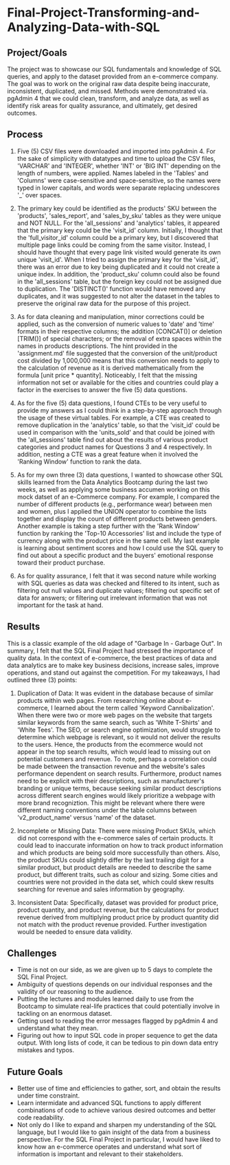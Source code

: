 # Final-Project-Transforming-and-Analyzing-Data-with-SQL

## Project/Goals
The project was to showcase our SQL fundamentals and knowledge of SQL queries, and apply to the dataset provided from an e-commerce company.  The goal was to work on the original raw data despite being inaccurate, inconsistent, duplicated, and missed.  Methods were demonstrated via. pgAdmin 4 that we could clean, transform, and analyze data, as well as identify risk areas for quality assurance, and ultimately, get desired outcomes.  

## Process
1. Five (5) CSV files were downloaded and imported into pgAdmin 4.  For the sake of simplicity with datatypes and time to upload the CSV files, 'VARCHAR' and 'INTEGER', whether 'INT' or 'BIG INT' depending on the length of numbers, were applied.  Names labeled in the 'Tables' and 'Columns' were case-sensitive and space-sensitive, so the names were typed in lower capitals, and words were separate replacing undescores '_' over spaces.

2. The primary key could be identified as the products' SKU between the 'products', 'sales_report', and 'sales_by_sku' tables as they were unique and NOT NULL.  For the 'all_sessions' and 'analytics' tables, it appeared that the primary key could be the 'visit_id' column.  Initially, I thought that the 'full_visitor_id' column could be a primary key, but I discovered that multiple page links could be coming from the same visitor.  Instead, I should have thought that every page link visited would generate its own unique 'visit_id'.  When I tried to assign the primary key for the 'visit_id', there was an error due to key being duplicated and it could not create a unique index.  In addition, the 'product_sku' column could also be found in the 'all_sessions' table, but the foreign key could not be assigned due to duplication.  The 'DISTINCT()' function would have removed any duplicates, and it was suggested to not alter the dataset in the tables to preserve the original raw data for the purpose of this project.

3. As for data cleaning and manipulation, minor corrections could be applied, such as the conversion of numeric values to 'date' and 'time' formats in their respective columns; the addition [CONCAT()] or deletion [TRIM()] of special characters; or the removal of extra spaces within the names in products descriptions.  The hint provided in the 'assignment.md' file suggested that the conversion of the unit/product cost divided by 1,000,000 means that this conversion needs to apply to the calculation of revenue as it is derived mathematically from the formula [unit price * quantity].  Noticeably, I felt that the missing information not set or available for the cities and countries could play a factor in the exercises to answer the five (5) data questions.

4. As for the five (5) data questions, I found CTEs to be very useful to provide my answers as I could think in a step-by-step approach through the usage of these virtual tables.  For example, a CTE was created to remove duplication in the 'analytics' table, so that the 'visit_id' could be used in comparison with the 'units_sold' and that could be joined with the 'all_sessions' table find out about the results of various product categories and product names for Questions 3 and 4 respectively.  In addition, nesting a CTE was a great feature when it involved the 'Ranking Window' function to rank the data.

5. As for my own three (3) data questions, I wanted to showcase other SQL skills learned from the Data Analytics Bootcamp during the last two weeks, as well as applying some business accumen working on this mock datset of an e-Commerce company.  For example, I compared the number of different products (e.g., performance wear) between men and women, plus I applied the UNION operator to combine the lists together and display the count of different products between genders.  Another example is taking a step further with the 'Rank Window' function by ranking the 'Top-10 Accessories' list and include the type of currency along with the product price in the same cell.  My last example is learning about sentiment scores and how I could use the SQL query to find out about a specific product and the buyers' emotional response toward their product purchase.

6. As for quality assurance, I felt that it was second nature while working with SQL queries as data was checked and filtered to its intent, such as filtering out null values and duplicate values; filtering out specific set of data for answers; or filtering out irrelevant information that was not important for the task at hand.

## Results
This is a classic example of the old adage of "Garbage In - Garbage Out".  In summary, I felt that the SQL Final Project had stressed the importance of quality data.  In the context of e-commerce, the best practices of data and data analytics are to make key business decisions, increase sales, improve operations, and stand out against the competition.  For my takeaways, I had outlined three (3) points:

1. Duplication of Data: It was evident in the database because of similar products within web pages.  From researching online about e-commerce, I learned about the term called 'Keyword Cannibalization'. When there were two or more web pages on the website that targets similar keywords from the same search, such as 'White T-Shirts' and 'White Tees'.  The SEO, or search engine optimization, would struggle to determine which webpage is relevant, so it would not deliver the results to the users.  Hence, the products from the ecommerce would not appear in the top search results, which would lead to missing out on potential customers and revenue.  To note, perhaps a correlation could be made between the transaction revenue and the website's sales performance dependent on search results.  Furthermore, product names need to be explicit with their descriptions, such as manufacturer's branding or unique terms, because seeking similar product descriptions across different search engines would likely  prioritize a webpage with more brand recogniztion.  This might be relevant where there were different naming conventions under the table columns between 'v2_product_name' versus 'name' of the dataset.

3. Incomplete or Missing Data:
There were missing Product SKUs, which did not correspond with the e-commerce sales of certain products.  It could lead to inaccurate information on how to track product information and which products are being sold more successfully than others.  Also, the product SKUs could slightly differ by the last trailing digit for a similar product, but product details are needed to describe the same product, but different traits, such as colour and sizing.  Some cities and countries were not provided in the data set, which could skew results searching for revenue and sales information by geography.

4. Inconsistent Data:
Specifically, dataset was provided for product price, product quantity, and product revenue, but the calculations for product revenue derived from multiplying product price by product quantity did not match with the product revenue provided.  Further investigation would be needed to ensure data validity.

## Challenges 
- Time is not on our side, as we are given up to 5 days to complete the SQL Final Project.
- Ambiguity of questions depends on our individual responses and the validity of our reasoning to the audience.
- Putting the lectures and modules learned daily to use from the Bootcamp to simulate real-life practices that could potentially involve in tackling on an enormous dataset.
- Getting used to reading the error messages flagged by pgAdmin 4 and understand what they mean.
- Figuring out how to input SQL code in proper sequence to get the data output.  With long lists of code, it can be tedious to pin down data entry mistakes and typos.

## Future Goals
- Better use of time and efficiencies to gather, sort, and obtain the results under time constraint.
- Learn intermidate and advanced SQL functions to apply different combinations of code to achieve various desired outcomes and better code readability.
- Not only do I like to expand and sharpen my understanding of the SQL language, but I would like to gain insight of the data from a business perspective.  For the SQL Final Project in particular, I would have liked to know how an e-commerce operates and understand what sort of information is important and relevant to their stakeholders.
